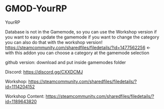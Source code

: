 # GMOD-YourRP
YourRP

Database is not in the Gamemode, so you can use the Workshop version if you want to easy update the gamemode
if you want to change the category you can also do that with the workshop version!
https://steamcommunity.com/sharedfiles/filedetails/?id=1477562256 <- with this addon you can choose a category at the gamemode selection

github version:
download and put inside gamemodes folder

Discord:                    https://discord.gg/CXXDCMJ

Workshop:                   https://steamcommunity.com/sharedfiles/filedetails/?id=1114204152

Workshop Content:           https://steamcommunity.com/sharedfiles/filedetails/?id=1189643820
